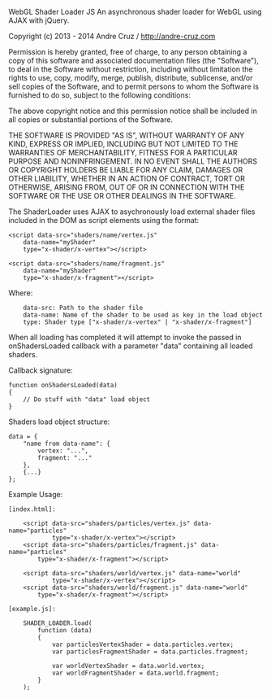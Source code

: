 WebGL Shader Loader JS
An asynchronous shader loader for WebGL using AJAX with jQuery.

Copyright (c) 2013 - 2014 Andre Cruz / http://andre-cruz.com

Permission is hereby granted, free of charge, to any person obtaining a copy
of this software and associated documentation files (the "Software"), to deal
in the Software without restriction, including without limitation the rights
to use, copy, modify, merge, publish, distribute, sublicense, and/or sell
copies of the Software, and to permit persons to whom the Software is
furnished to do so, subject to the following conditions:

The above copyright notice and this permission notice shall be included in
all copies or substantial portions of the Software.

THE SOFTWARE IS PROVIDED "AS IS", WITHOUT WARRANTY OF ANY KIND, EXPRESS OR
IMPLIED, INCLUDING BUT NOT LIMITED TO THE WARRANTIES OF MERCHANTABILITY,
FITNESS FOR A PARTICULAR PURPOSE AND NONINFRINGEMENT. IN NO EVENT SHALL THE
AUTHORS OR COPYRIGHT HOLDERS BE LIABLE FOR ANY CLAIM, DAMAGES OR OTHER
LIABILITY, WHETHER IN AN ACTION OF CONTRACT, TORT OR OTHERWISE, ARISING FROM,
OUT OF OR IN CONNECTION WITH THE SOFTWARE OR THE USE OR OTHER DEALINGS IN
THE SOFTWARE.


The ShaderLoader uses AJAX to asychronously load external shader files
included in the DOM as script elements using the format:

	<script data-src="shaders/name/vertex.js"
		data-name="myShader"
		type="x-shader/x-vertex"></script>

	<script data-src="shaders/name/fragment.js"
		data-name="myShader"
		type="x-shader/x-fragment"></script>

Where:

		data-src: Path to the shader file
		data-name: Name of the shader to be used as key in the load object
		type: Shader type ["x-shader/x-vertex" | "x-shader/x-fragment"]


When all loading has completed it will attempt to invoke the passed in
onShadersLoaded callback with a parameter "data" containing all loaded
shaders.

Callback signature:

	function onShadersLoaded(data)
	{
		// Do stuff with "data" load object
	}

Shaders load object structure:

	data = {
		"name from data-name": {
			vertex: "...",
			fragment: "..."
		},
		{...}
	};


Example Usage:

	[index.html]:

		<script data-src="shaders/particles/vertex.js" data-name="particles"
				type="x-shader/x-vertex"></script>
		<script data-src="shaders/particles/fragment.js" data-name="particles"
			type="x-shader/x-fragment"></script>

		<script data-src="shaders/world/vertex.js" data-name="world"
				type="x-shader/x-vertex"></script>
		<script data-src="shaders/world/fragment.js" data-name="world"
			type="x-shader/x-fragment"></script>

	[example.js]:

		SHADER_LOADER.load(
			function (data)
			{
				var particlesVertexShader = data.particles.vertex;
				var particlesFragmentShader = data.particles.fragment;

				var worldVertexShader = data.world.vertex;
				var worldFragmentShader = data.world.fragment;
			}
		);
